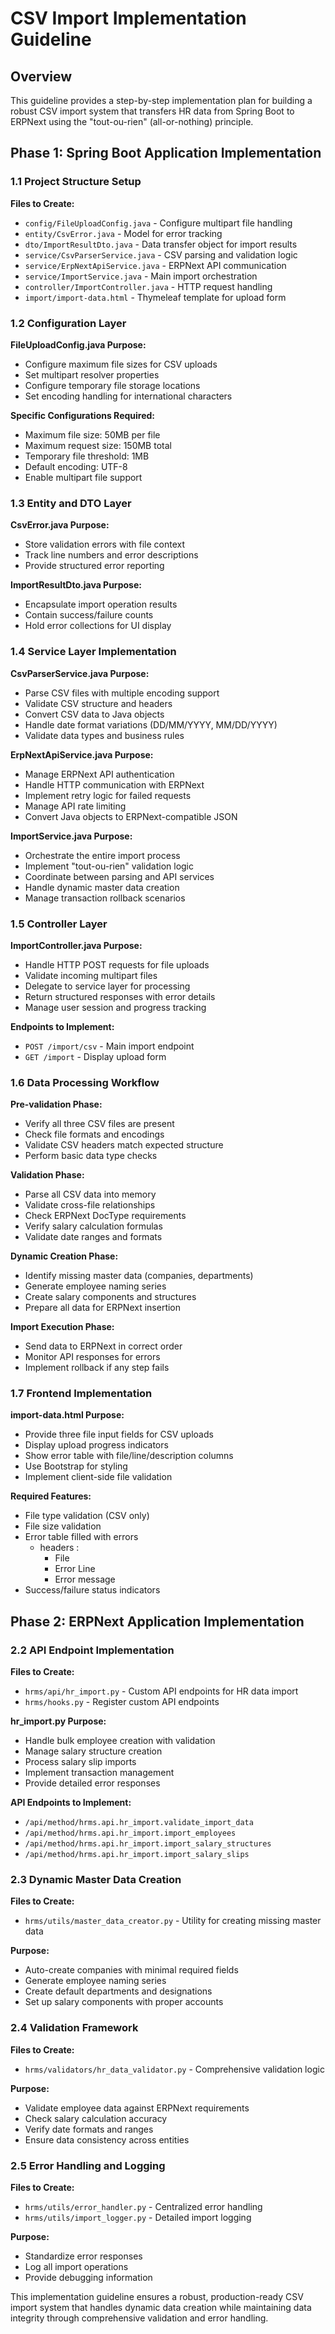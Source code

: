 # CSV Import Implementation Guideline

## Overview
This guideline provides a step-by-step implementation plan for building a robust CSV import system that transfers HR data from Spring Boot to ERPNext using the "tout-ou-rien" (all-or-nothing) principle.

## Phase 1: Spring Boot Application Implementation

### 1.1 Project Structure Setup

**Files to Create:**
- `config/FileUploadConfig.java` - Configure multipart file handling
- `entity/CsvError.java` - Model for error tracking
- `dto/ImportResultDto.java` - Data transfer object for import results
- `service/CsvParserService.java` - CSV parsing and validation logic
- `service/ErpNextApiService.java` - ERPNext API communication
- `service/ImportService.java` - Main import orchestration
- `controller/ImportController.java` - HTTP request handling
- `import/import-data.html` - Thymeleaf template for upload form

### 1.2 Configuration Layer

**FileUploadConfig.java Purpose:**
- Configure maximum file sizes for CSV uploads
- Set multipart resolver properties
- Configure temporary file storage locations
- Set encoding handling for international characters

**Specific Configurations Required:**
- Maximum file size: 50MB per file
- Maximum request size: 150MB total
- Temporary file threshold: 1MB
- Default encoding: UTF-8
- Enable multipart file support

### 1.3 Entity and DTO Layer

**CsvError.java Purpose:**
- Store validation errors with file context
- Track line numbers and error descriptions
- Provide structured error reporting

**ImportResultDto.java Purpose:**
- Encapsulate import operation results
- Contain success/failure counts
- Hold error collections for UI display

### 1.4 Service Layer Implementation

**CsvParserService.java Purpose:**
- Parse CSV files with multiple encoding support
- Validate CSV structure and headers
- Convert CSV data to Java objects
- Handle date format variations (DD/MM/YYYY, MM/DD/YYYY)
- Validate data types and business rules

**ErpNextApiService.java Purpose:**
- Manage ERPNext API authentication
- Handle HTTP communication with ERPNext
- Implement retry logic for failed requests
- Manage API rate limiting
- Convert Java objects to ERPNext-compatible JSON

**ImportService.java Purpose:**
- Orchestrate the entire import process
- Implement "tout-ou-rien" validation logic
- Coordinate between parsing and API services
- Handle dynamic master data creation
- Manage transaction rollback scenarios

### 1.5 Controller Layer

**ImportController.java Purpose:**
- Handle HTTP POST requests for file uploads
- Validate incoming multipart files
- Delegate to service layer for processing
- Return structured responses with error details
- Manage user session and progress tracking

**Endpoints to Implement:**
- `POST /import/csv` - Main import endpoint
- `GET /import` - Display upload form

### 1.6 Data Processing Workflow

**Pre-validation Phase:**
- Verify all three CSV files are present
- Check file formats and encodings
- Validate CSV headers match expected structure
- Perform basic data type checks

**Validation Phase:**
- Parse all CSV data into memory
- Validate cross-file relationships
- Check ERPNext DocType requirements
- Verify salary calculation formulas
- Validate date ranges and formats

**Dynamic Creation Phase:**
- Identify missing master data (companies, departments)
- Generate employee naming series
- Create salary components and structures
- Prepare all data for ERPNext insertion

**Import Execution Phase:**
- Send data to ERPNext in correct order
- Monitor API responses for errors
- Implement rollback if any step fails

### 1.7 Frontend Implementation

**import-data.html Purpose:**
- Provide three file input fields for CSV uploads
- Display upload progress indicators
- Show error table with file/line/description columns
- Use Bootstrap for styling
- Implement client-side file validation

**Required Features:**
- File type validation (CSV only)
- File size validation
- Error table filled with errors
    - headers : 
        + File
        + Error Line
        + Error message
- Success/failure status indicators

## Phase 2: ERPNext Application Implementation

### 2.2 API Endpoint Implementation

**Files to Create:**
- `hrms/api/hr_import.py` - Custom API endpoints for HR data import
- `hrms/hooks.py` - Register custom API endpoints

**hr_import.py Purpose:**
- Handle bulk employee creation with validation
- Manage salary structure creation
- Process salary slip imports
- Implement transaction management
- Provide detailed error responses

**API Endpoints to Implement:**
- `/api/method/hrms.api.hr_import.validate_import_data`
- `/api/method/hrms.api.hr_import.import_employees`
- `/api/method/hrms.api.hr_import.import_salary_structures`
- `/api/method/hrms.api.hr_import.import_salary_slips`

### 2.3 Dynamic Master Data Creation

**Files to Create:**
- `hrms/utils/master_data_creator.py` - Utility for creating missing master data

**Purpose:**
- Auto-create companies with minimal required fields
- Generate employee naming series
- Create default departments and designations
- Set up salary components with proper accounts

### 2.4 Validation Framework

**Files to Create:**
- `hrms/validators/hr_data_validator.py` - Comprehensive validation logic

**Purpose:**
- Validate employee data against ERPNext requirements
- Check salary calculation accuracy
- Verify date formats and ranges
- Ensure data consistency across entities

### 2.5 Error Handling and Logging

**Files to Create:**
- `hrms/utils/error_handler.py` - Centralized error handling
- `hrms/utils/import_logger.py` - Detailed import logging

**Purpose:**
- Standardize error responses
- Log all import operations
- Provide debugging information

This implementation guideline ensures a robust, production-ready CSV import system that handles dynamic data creation while maintaining data integrity through comprehensive validation and error handling.